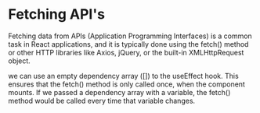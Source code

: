 # Fetching API's
Fetching data from APIs (Application Programming Interfaces) is a common task in React applications, and it is typically done using the fetch() method or other HTTP libraries like Axios, jQuery, or the built-in XMLHttpRequest object.

we can use an empty dependency array ([]) to the useEffect hook. This ensures that the fetch() method is only called once, when the component mounts. If we passed a dependency array with a variable, the fetch() method would be called every time that variable changes.
